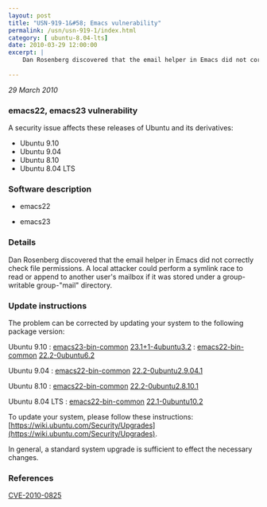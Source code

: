 ```yaml
---
layout: post
title: "USN-919-1&#58; Emacs vulnerability"
permalink: /usn/usn-919-1/index.html
category: [ ubuntu-8.04-lts]
date: 2010-03-29 12:00:00
excerpt: |
    Dan Rosenberg discovered that the email helper in Emacs did not correctly check file permissions.  A local attacker could perform a symlink race to read or append to another user&#39;s mailbox if it was stored under a group-writable group-&quot;mail&quot; directory. 
    
--- 
```

 
 

*29 March 2010*

### emacs22, emacs23 vulnerability

A security issue affects these releases of Ubuntu and its derivatives:

* Ubuntu 9.10
* Ubuntu 9.04
* Ubuntu 8.10
* Ubuntu 8.04 LTS

### Software description

* emacs22 

* emacs23 

### Details

Dan Rosenberg discovered that the email helper in Emacs did not correctly check file permissions. A local attacker could perform a symlink race to read or append to another user&#39;s mailbox if it was stored under a group-writable group-&quot;mail&quot; directory. 

### Update instructions

The problem can be corrected by updating your system to the following package version:

Ubuntu 9.10
 : [emacs23-bin-common](https://launchpad.net/ubuntu/+source/emacs23) <span> [23.1+1-4ubuntu3.2](https://launchpad.net/ubuntu/+source/emacs23/23.1+1-4ubuntu3.2) </span> 
 : [emacs22-bin-common](https://launchpad.net/ubuntu/+source/emacs22) <span> [22.2-0ubuntu6.2](https://launchpad.net/ubuntu/+source/emacs22/22.2-0ubuntu6.2) </span> 

Ubuntu 9.04
 : [emacs22-bin-common](https://launchpad.net/ubuntu/+source/emacs22) <span> [22.2-0ubuntu2.9.04.1](https://launchpad.net/ubuntu/+source/emacs22/22.2-0ubuntu2.9.04.1) </span> 

Ubuntu 8.10
 : [emacs22-bin-common](https://launchpad.net/ubuntu/+source/emacs22) <span> [22.2-0ubuntu2.8.10.1](https://launchpad.net/ubuntu/+source/emacs22/22.2-0ubuntu2.8.10.1) </span> 

Ubuntu 8.04 LTS
 : [emacs22-bin-common](https://launchpad.net/ubuntu/+source/emacs22) <span> [22.1-0ubuntu10.2](https://launchpad.net/ubuntu/+source/emacs22/22.1-0ubuntu10.2) </span> 

To update your system, please follow these instructions: [https://wiki.ubuntu.com/Security/Upgrades](https://wiki.ubuntu.com/Security/Upgrades).

In general, a standard system upgrade is sufficient to effect the necessary changes. 

### References

 
 [CVE-2010-0825](http://people.ubuntu.com/~ubuntu-security/cve/CVE-2010-0825)
 

